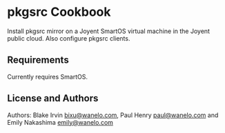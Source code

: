 pkgsrc Cookbook
===============
Install pkgsrc mirror on a Joyent SmartOS virtual machine in the Joyent public cloud.  Also configure pkgsrc clients.


Requirements
------------
Currently requires SmartOS.



License and Authors
-------------------
Authors: Blake Irvin <bixu@wanelo.com>, Paul Henry <paul@wanelo.com> and Emily Nakashima <emily@wanelo.com>
